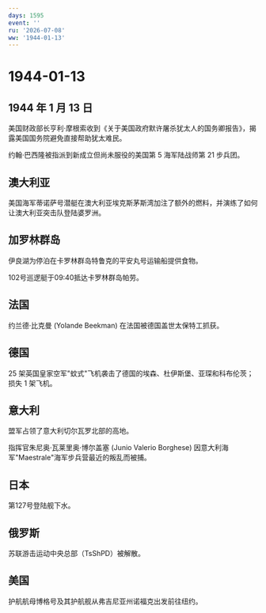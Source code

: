 ```yaml
---
days: 1595
event: ''
ru: '2026-07-08'
ww: '1944-01-13'
---
```


# 1944-01-13

## 1944 年 1 月 13 日

美国财政部长亨利·摩根索收到《关于美国政府默许屠杀犹太人的国务卿报告》，揭露美国国务院避免直接帮助犹太难民。

约翰·巴西隆被指派到新成立但尚未服役的美国第 5 海军陆战师第 21 步兵团。

## 澳大利亚

美国海军蒂诺萨号潜艇在澳大利亚埃克斯茅斯湾加注了额外的燃料，并演练了如何让澳大利亚突击队登陆婆罗洲。

## 加罗林群岛

伊良湖为停泊在卡罗林群岛特鲁克的平安丸号运输船提供食物。

102号巡逻艇于09:40抵达卡罗林群岛帕劳。

## 法国

约兰德·比克曼 (Yolande Beekman) 在法国被德国盖世太保特工抓获。

## 德国

25
架英国皇家空军"蚊式"飞机袭击了德国的埃森、杜伊斯堡、亚琛和科布伦茨；损失
1 架飞机。

## 意大利

盟军占领了意大利切尔瓦罗北部的高地。

指挥官朱尼奥·瓦莱里奥·博尔盖塞 (Junio Valerio Borghese)
因意大利海军"Maestrale"海军步兵营最近的叛乱而被捕。

## 日本

第127号登陆舰下水。

## 俄罗斯

苏联游击运动中央总部（TsShPD）被解散。

## 美国

护航航母博格号及其护航舰从弗吉尼亚州诺福克出发前往纽约。